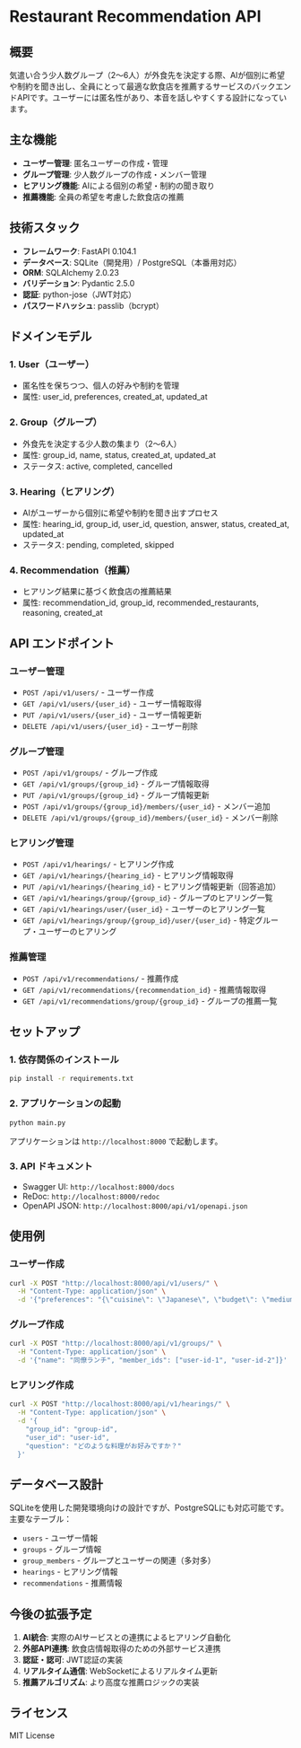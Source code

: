 # Restaurant Recommendation API

## 概要

気遣い合う少人数グループ（2〜6人）が外食先を決定する際、AIが個別に希望や制約を聞き出し、全員にとって最適な飲食店を推薦するサービスのバックエンドAPIです。ユーザーには匿名性があり、本音を話しやすくする設計になっています。

## 主な機能

- **ユーザー管理**: 匿名ユーザーの作成・管理
- **グループ管理**: 少人数グループの作成・メンバー管理
- **ヒアリング機能**: AIによる個別の希望・制約の聞き取り
- **推薦機能**: 全員の希望を考慮した飲食店の推薦

## 技術スタック

- **フレームワーク**: FastAPI 0.104.1
- **データベース**: SQLite（開発用）/ PostgreSQL（本番用対応）
- **ORM**: SQLAlchemy 2.0.23
- **バリデーション**: Pydantic 2.5.0
- **認証**: python-jose（JWT対応）
- **パスワードハッシュ**: passlib（bcrypt）

## ドメインモデル

### 1. User（ユーザー）
- 匿名性を保ちつつ、個人の好みや制約を管理
- 属性: user_id, preferences, created_at, updated_at

### 2. Group（グループ）
- 外食先を決定する少人数の集まり（2〜6人）
- 属性: group_id, name, status, created_at, updated_at
- ステータス: active, completed, cancelled

### 3. Hearing（ヒアリング）
- AIがユーザーから個別に希望や制約を聞き出すプロセス
- 属性: hearing_id, group_id, user_id, question, answer, status, created_at, updated_at
- ステータス: pending, completed, skipped

### 4. Recommendation（推薦）
- ヒアリング結果に基づく飲食店の推薦結果
- 属性: recommendation_id, group_id, recommended_restaurants, reasoning, created_at

## API エンドポイント

### ユーザー管理
- `POST /api/v1/users/` - ユーザー作成
- `GET /api/v1/users/{user_id}` - ユーザー情報取得
- `PUT /api/v1/users/{user_id}` - ユーザー情報更新
- `DELETE /api/v1/users/{user_id}` - ユーザー削除

### グループ管理
- `POST /api/v1/groups/` - グループ作成
- `GET /api/v1/groups/{group_id}` - グループ情報取得
- `PUT /api/v1/groups/{group_id}` - グループ情報更新
- `POST /api/v1/groups/{group_id}/members/{user_id}` - メンバー追加
- `DELETE /api/v1/groups/{group_id}/members/{user_id}` - メンバー削除

### ヒアリング管理
- `POST /api/v1/hearings/` - ヒアリング作成
- `GET /api/v1/hearings/{hearing_id}` - ヒアリング情報取得
- `PUT /api/v1/hearings/{hearing_id}` - ヒアリング情報更新（回答追加）
- `GET /api/v1/hearings/group/{group_id}` - グループのヒアリング一覧
- `GET /api/v1/hearings/user/{user_id}` - ユーザーのヒアリング一覧
- `GET /api/v1/hearings/group/{group_id}/user/{user_id}` - 特定グループ・ユーザーのヒアリング

### 推薦管理
- `POST /api/v1/recommendations/` - 推薦作成
- `GET /api/v1/recommendations/{recommendation_id}` - 推薦情報取得
- `GET /api/v1/recommendations/group/{group_id}` - グループの推薦一覧

## セットアップ

### 1. 依存関係のインストール
```bash
pip install -r requirements.txt
```

### 2. アプリケーションの起動
```bash
python main.py
```

アプリケーションは `http://localhost:8000` で起動します。

### 3. API ドキュメント
- Swagger UI: `http://localhost:8000/docs`
- ReDoc: `http://localhost:8000/redoc`
- OpenAPI JSON: `http://localhost:8000/api/v1/openapi.json`

## 使用例

### ユーザー作成
```bash
curl -X POST "http://localhost:8000/api/v1/users/" \
  -H "Content-Type: application/json" \
  -d '{"preferences": "{\"cuisine\": \"Japanese\", \"budget\": \"medium\"}"}'
```

### グループ作成
```bash
curl -X POST "http://localhost:8000/api/v1/groups/" \
  -H "Content-Type: application/json" \
  -d '{"name": "同僚ランチ", "member_ids": ["user-id-1", "user-id-2"]}'
```

### ヒアリング作成
```bash
curl -X POST "http://localhost:8000/api/v1/hearings/" \
  -H "Content-Type: application/json" \
  -d '{
    "group_id": "group-id",
    "user_id": "user-id",
    "question": "どのような料理がお好みですか？"
  }'
```

## データベース設計

SQLiteを使用した開発環境向けの設計ですが、PostgreSQLにも対応可能です。主要なテーブル：

- `users` - ユーザー情報
- `groups` - グループ情報
- `group_members` - グループとユーザーの関連（多対多）
- `hearings` - ヒアリング情報
- `recommendations` - 推薦情報

## 今後の拡張予定

1. **AI統合**: 実際のAIサービスとの連携によるヒアリング自動化
2. **外部API連携**: 飲食店情報取得のための外部サービス連携
3. **認証・認可**: JWT認証の実装
4. **リアルタイム通信**: WebSocketによるリアルタイム更新
5. **推薦アルゴリズム**: より高度な推薦ロジックの実装

## ライセンス

MIT License

